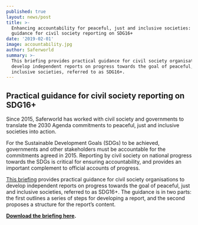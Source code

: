 ```yaml
---
published: true
layout: news/post
title: >-
  Enhancing accountability for peaceful, just and inclusive societies: Practical
  guidance for civil society reporting on SDG16+
date: '2019-02-01'
image: accountability.jpg
author: Saferworld
summary: >-
  This briefing provides practical guidance for civil society organisations to
  develop independent reports on progress towards the goal of peaceful, just and
  inclusive societies, referred to as SDG16+.
---
```

## Practical guidance for civil society reporting on SDG16+

Since 2015, Saferworld has worked with civil society and governments to translate the 2030 Agenda commitments to peaceful, just and inclusive societies into action.

For the Sustainable Development Goals (SDGs) to be achieved, governments and other stakeholders must be accountable for the commitments agreed in 2015. Reporting by civil society on national progress towards the SDGs is critical for ensuring accountability, and provides an important complement to official accounts of progress.

[This briefing](https://www.saferworld.org.uk/resources/publications/1201-enhancing-accountability-for-peaceful-just-and-inclusive-societies-practical-guidance-for-civil-society-reporting-on-sdg16) provides practical guidance for civil society organisations to develop independent reports on progress towards the goal of peaceful, just and inclusive societies, referred to as SDG16+. The guidance is in two parts: the first outlines a series of steps for developing a report, and the second proposes a structure for the report’s content.

**[Download the briefing here](https://www.saferworld.org.uk/downloads/practical-guidance-for-civil-society-reporting-on-sdg16-.pdf).**
